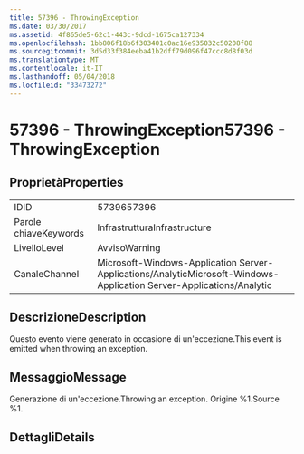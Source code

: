 ```yaml
---
title: 57396 - ThrowingException
ms.date: 03/30/2017
ms.assetid: 4f865de5-62c1-443c-9dcd-1675ca127334
ms.openlocfilehash: 1bb806f18b6f303401c0ac16e935032c50208f88
ms.sourcegitcommit: 3d5d33f384eeba41b2dff79d096f47ccc8d8f03d
ms.translationtype: MT
ms.contentlocale: it-IT
ms.lasthandoff: 05/04/2018
ms.locfileid: "33473272"
---
```

# <a name="57396---throwingexception"></a><span data-ttu-id="ce216-102">57396 - ThrowingException</span><span class="sxs-lookup"><span data-stu-id="ce216-102">57396 - ThrowingException</span></span>
## <a name="properties"></a><span data-ttu-id="ce216-103">Proprietà</span><span class="sxs-lookup"><span data-stu-id="ce216-103">Properties</span></span>  
  
|||  
|-|-|  
|<span data-ttu-id="ce216-104">ID</span><span class="sxs-lookup"><span data-stu-id="ce216-104">ID</span></span>|<span data-ttu-id="ce216-105">57396</span><span class="sxs-lookup"><span data-stu-id="ce216-105">57396</span></span>|  
|<span data-ttu-id="ce216-106">Parole chiave</span><span class="sxs-lookup"><span data-stu-id="ce216-106">Keywords</span></span>|<span data-ttu-id="ce216-107">Infrastruttura</span><span class="sxs-lookup"><span data-stu-id="ce216-107">Infrastructure</span></span>|  
|<span data-ttu-id="ce216-108">Livello</span><span class="sxs-lookup"><span data-stu-id="ce216-108">Level</span></span>|<span data-ttu-id="ce216-109">Avviso</span><span class="sxs-lookup"><span data-stu-id="ce216-109">Warning</span></span>|  
|<span data-ttu-id="ce216-110">Canale</span><span class="sxs-lookup"><span data-stu-id="ce216-110">Channel</span></span>|<span data-ttu-id="ce216-111">Microsoft-Windows-Application Server-Applications/Analytic</span><span class="sxs-lookup"><span data-stu-id="ce216-111">Microsoft-Windows-Application Server-Applications/Analytic</span></span>|  
  
## <a name="description"></a><span data-ttu-id="ce216-112">Descrizione</span><span class="sxs-lookup"><span data-stu-id="ce216-112">Description</span></span>  
 <span data-ttu-id="ce216-113">Questo evento viene generato in occasione di un'eccezione.</span><span class="sxs-lookup"><span data-stu-id="ce216-113">This event is emitted when throwing an exception.</span></span>  
  
## <a name="message"></a><span data-ttu-id="ce216-114">Messaggio</span><span class="sxs-lookup"><span data-stu-id="ce216-114">Message</span></span>  
 <span data-ttu-id="ce216-115">Generazione di un'eccezione.</span><span class="sxs-lookup"><span data-stu-id="ce216-115">Throwing an exception.</span></span> <span data-ttu-id="ce216-116">Origine %1.</span><span class="sxs-lookup"><span data-stu-id="ce216-116">Source %1.</span></span>  
  
## <a name="details"></a><span data-ttu-id="ce216-117">Dettagli</span><span class="sxs-lookup"><span data-stu-id="ce216-117">Details</span></span>
